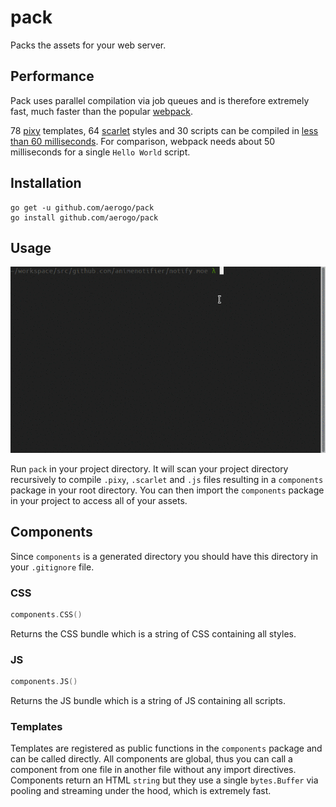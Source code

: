 # pack

Packs the assets for your web server.

## Performance

Pack uses parallel compilation via job queues and is therefore extremely fast, much faster than the popular [webpack](https://github.com/webpack/webpack).

78 [pixy](https://github.com/aerogo/pixy) templates, 64 [scarlet](https://github.com/aerogo/scarlet) styles and 30 scripts can be compiled in [less than 60 milliseconds](https://gist.github.com/blitzprog/878ec0dfbcb4e2d7759c4119e004b68c). For comparison, webpack needs about 50 milliseconds for a single `Hello World` script.

## Installation

```
go get -u github.com/aerogo/pack
go install github.com/aerogo/pack
```

## Usage

![pack usage](docs/usage.gif)

Run `pack` in your project directory. It will scan your project directory recursively to compile `.pixy`, `.scarlet` and `.js` files resulting in a `components` package in your root directory. You can then import the `components` package in your project to access all of your assets.

## Components

Since `components` is a generated directory you should have this directory in your `.gitignore` file.

### CSS

```go
components.CSS()
```

Returns the CSS bundle which is a string of CSS containing all styles.

### JS

```go
components.JS()
```

Returns the JS bundle which is a string of JS containing all scripts.

### Templates

Templates are registered as public functions in the `components` package and can be called directly. All components are global, thus you can call a component from one file in another file without any import directives. Components return an HTML `string` but they use a single `bytes.Buffer` via pooling and streaming under the hood, which is extremely fast.